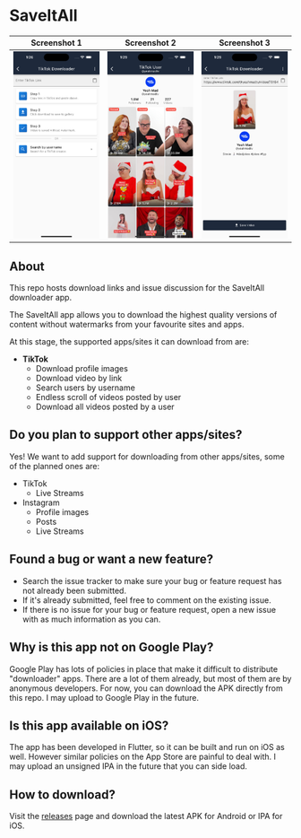 # SaveItAll

Screenshot 1 | Screenshot 2 | Screenshot 3
:-:|:-:|:-:
![](screenshots/tiktok_downloader.png) | ![](screenshots/tiktok_user.png) | ![](screenshots/tiktok_download_video.png)

## About

This repo hosts download links and issue discussion for the SaveItAll downloader app.

The SaveItAll app allows you to download the highest quality versions of content without watermarks from your favourite sites and apps.

At this stage, the supported apps/sites it can download from are:

- **TikTok**
  - Download profile images
  - Download video by link
  - Search users by username
  - Endless scroll of videos posted by user
  - Download all videos posted by a user

## Do you plan to support other apps/sites?

Yes! We want to add support for downloading from other apps/sites, some of the planned ones are:

- TikTok
  - Live Streams 
- Instagram
  - Profile images
  - Posts
  - Live Streams

## Found a bug or want a new feature?

- Search the issue tracker to make sure your bug or feature request has not already been submitted.
- If it's already submitted, feel free to comment on the existing issue.
- If there is no issue for your bug or feature request, open a new issue with as much information as you can.

## Why is this app not on Google Play?

Google Play has lots of policies in place that make it difficult to distribute "downloader" apps.
There are a lot of them already, but most of them are by anonymous developers.
For now, you can download the APK directly from this repo. I may upload to Google Play in the future.

## Is this app available on iOS?

The app has been developed in Flutter, so it can be built and run on iOS as well. However similar policies on the App Store are painful to deal with.
I may upload an unsigned IPA in the future that you can side load.

## How to download?

Visit the [releases](https://github.com/SaveItAll/saveitall-app/releases) page and download the latest APK for Android or IPA for iOS.
